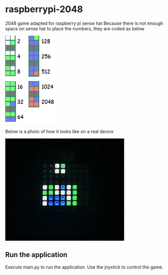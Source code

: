 # raspberrypi-2048
2048 game adapted for raspberry pi sense hat
Because there is not enough space on sense hat to place the numbers, they are coded as below

![screenshot](docs/blocks.png)

Below is a photo of how it looks like on a real device

![screenshot](docs/pic1.jpg)

## Run the application
Execute main.py to run the application. Use the joystick to control the game. 

